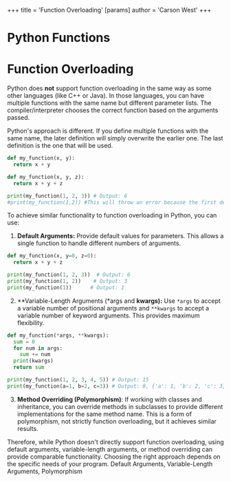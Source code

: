 +++
 title = 'Function Overloading'
[params]
	author = 'Carson West'
+++
# Python Functions
# Function Overloading 
Python does **not** support function overloading in the same way as some other languages (like C++ or Java).  In those languages, you can have multiple functions with the same name but different parameter lists.  The compiler/interpreter chooses the correct function based on the arguments passed.

Python's approach is different.  If you define multiple functions with the same name, the later definition will simply overwrite the earlier one.  The last definition is the one that will be used.

```python
def my_function(x, y):
  return x + y

def my_function(x, y, z):
  return x + y + z

print(my_function(1, 2, 3)) # Output: 6
#print(my_function(1,2)) #This will throw an error because the first definition is overwritten.
```

To achieve similar functionality to function overloading in Python, you can use:

1. **Default Arguments:**  Provide default values for parameters. This allows a single function to handle different numbers of arguments.

```python
def my_function(x, y=0, z=0):
  return x + y + z

print(my_function(1, 2, 3))  # Output: 6
print(my_function(1, 2))    # Output: 3
print(my_function(1))      # Output: 1
```

2. **Variable-Length Arguments (*args and **kwargs):** Use `*args` to accept a variable number of positional arguments and `**kwargs` to accept a variable number of keyword arguments. This provides maximum flexibility.

```python
def my_function(*args, **kwargs):
  sum = 0
  for num in args:
    sum += num
  print(kwargs)
  return sum

print(my_function(1, 2, 3, 4, 5)) # Output: 15
print(my_function(a=1, b=2, c=3)) # Output: 0, {'a': 1, 'b': 2, 'c': 3}

```

3. **Method Overriding (Polymorphism)**: If working with classes and inheritance, you can override methods in subclasses to provide different implementations for the same method name. This is a form of polymorphism, not strictly function overloading, but it achieves similar results.


Therefore, while Python doesn't directly support function overloading, using default arguments, variable-length arguments, or method overriding can provide comparable functionality.  Choosing the right approach depends on the specific needs of your program. Default Arguments, Variable-Length Arguments, Polymorphism
